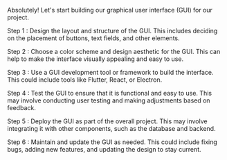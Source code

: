 Absolutely! Let's start building our graphical user interface (GUI) for our project.

Step 1 : Design the layout and structure of the GUI. This includes deciding on the placement of buttons, text fields, and other elements.

Step 2 : Choose a color scheme and design aesthetic for the GUI. This can help to make the interface visually appealing and easy to use.

Step 3 : Use a GUI development tool or framework to build the interface. This could include tools like Flutter, React, or Electron.

Step 4 : Test the GUI to ensure that it is functional and easy to use. This may involve conducting user testing and making adjustments based on feedback.

Step 5 : Deploy the GUI as part of the overall project. This may involve integrating it with other components, such as the database and backend.

Step 6 : Maintain and update the GUI as needed. This could include fixing bugs, adding new features, and updating the design to stay current.